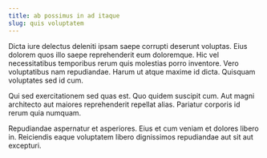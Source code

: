 ```yaml
---
title: ab possimus in ad itaque
slug: quis voluptatem
---
```


Dicta iure delectus deleniti ipsam saepe corrupti deserunt voluptas. Eius dolorem quos illo saepe reprehenderit eum doloremque. Hic vel necessitatibus temporibus rerum quis molestias porro inventore. Vero voluptatibus nam repudiandae. Harum ut atque maxime id dicta. Quisquam voluptates sed id cum.

Qui sed exercitationem sed quas est. Quo quidem suscipit cum. Aut magni architecto aut maiores reprehenderit repellat alias. Pariatur corporis id rerum quia numquam.

Repudiandae aspernatur et asperiores. Eius et cum veniam et dolores libero in. Reiciendis eaque voluptatem libero dignissimos repudiandae aut sit aut excepturi.
